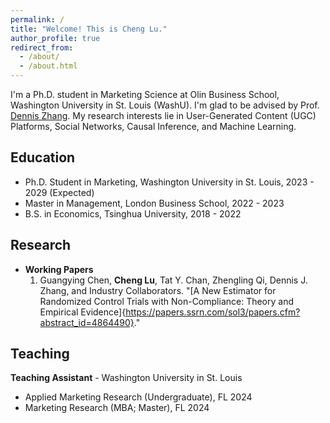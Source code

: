 ```yaml
---
permalink: /
title: "Welcome! This is Cheng Lu."
author_profile: true
redirect_from: 
  - /about/
  - /about.html
---
```


I'm a Ph.D. student in Marketing Science at Olin Business School, Washington University in St. Louis (WashU). I'm glad to be advised by Prof. [Dennis Zhang](http://denniszhang.org/). My research interests lie in User-Generated Content (UGC) Platforms, Social Networks, Causal Inference, and Machine Learning.

Education
------
+ Ph.D. Student in Marketing, Washington University in St. Louis, 2023 - 2029 (Expected)
+ Master in Management, London Business School, 2022 - 2023
+ B.S. in Economics, Tsinghua University, 2018 - 2022

Research
------
+ **Working Papers**
  1. Guangying Chen, **Cheng Lu**, Tat Y. Chan, Zhengling Qi, Dennis J. Zhang, and Industry Collaborators. "[A New Estimator for Randomized Control Trials with Non-Compliance: Theory and Empirical Evidence]{https://papers.ssrn.com/sol3/papers.cfm?abstract_id=4864490}."

Teaching
------
**Teaching Assistant** - Washington University in St. Louis
+ Applied Marketing Research (Undergraduate), FL 2024
+ Marketing Research (MBA; Master),  FL 2024
